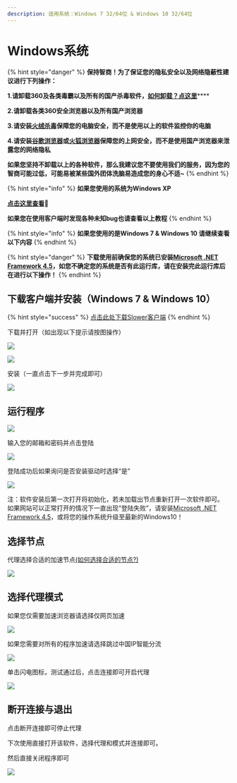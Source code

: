 ```yaml
---
description: 适用系统：Windows 7 32/64位 & Windows 10 32/64位
---
```


# Windows系统

{% hint style="danger" %}
**保持智商！为了保证您的隐私安全以及网络隐蔽性建议进行下列操作：**

**1.请卸载360及各类毒霸以及所有的国产杀毒软件，**[**如何卸载？点这里**](https://jingyan.baidu.com/article/4d58d5411fe5d99dd4e9c09b.html)\*\*\*\*

**2.请卸载各类360安全浏览器以及所有国产浏览器**

**3.请安装**[**火绒杀毒**](https://www.huorong.cn/)**保障您的电脑安全，而不是使用以上的软件监控你的电脑**

**4.请安装**[**谷歌浏览器**](https://www.google.com/intl/zh-CN/chrome/)**或**[**火狐浏览器**](http://www.firefox.com.cn/)**保障您的上网安全，而不是使用国产浏览器来泄露您的网络隐私**

**如果您坚持不卸载以上的各种软件，那么我建议您不要使用我们的服务，因为您的智商可能过低，可能易被某些国外团体洗脑易造成您的身心不适~**
{% endhint %}

{% hint style="info" %}
**如果您使用的系统为Windows XP**

[**点击这里查看**](windows-quan-jian-rong.md)🤥

**如果您在使用客户端时发现各种未知bug也请查看以上教程**
{% endhint %}

{% hint style="info" %}
**如果您使用的是Windows 7 & Windows 10 请继续查看以下内容**
{% endhint %}

{% hint style="danger" %}
**下载使用前确保您的系统已安装**[**Microsoft .NET Framework 4.5**](https://www.microsoft.com/zh-CN/download/details.aspx?id=30653)**，如您不确定您的系统是否有此运行库，请在安装完此运行库后在进行以下操作！**
{% endhint %}

## 下载客户端并安装（Windows 7 & Windows 10）

{% hint style="success" %}
[点击此处下载Slower客户端](https://cdn.slowerssr.top/Slower_Installer.exe)
{% endhint %}

下载并打开（如出现以下提示请按图操作）

![](https://cdn.slowerssr.top/docs/PC/ia_100000000389.png)

![](https://cdn.slowerssr.top/docs/PC/ia_100000000391.png)

安装（一直点击下一步并完成即可）

![](https://cdn.slowerssr.top/docs/PC/ia_100000000392.png)

## 运行程序

![](https://cdn.slowerssr.top/docs/PC/ia_100000000394.png)

输入您的邮箱和密码并点击登陆

![](https://cdn.slowerssr.top/docs/PC/ia_100000000395.png)

登陆成功后如果询问是否安装驱动时选择“是”

![](https://cdn.slowerssr.top/docs/PC/ia_100000000387.png)

注：软件安装后第一次打开将初始化，若未加载出节点重新打开一次软件即可。  
如果网站可以正常打开的情况下一直出现“登陆失败”，请安装[Microsoft .NET Framework 4.5](https://www.microsoft.com/zh-CN/download/details.aspx?id=30653)，或将您的操作系统升级至最新的Windows10！

## **选择节点**

代理选择合适的加速节点[\(如何选择合适的节点?\)](../wang-zhan-shi-yong/jie-dian-tui-jian.md)

![](https://cdn.slowerssr.top/docs/PC/ia_100000000396.png)

## **选择代理模式**

如果您仅需要加速浏览器请选择仅网页加速

![](https://cdn.slowerssr.top/docs/PC/ia_100000000388.png)

如果您需要对所有的程序加速请选择跳过中国IP智能分流

![](https://cdn.slowerssr.top/docs/PC/ia_100000000390.png)

单击闪电图标，测试通过后，点击连接即可开启代理

![](https://cdn.slowerssr.top/docs/PC/ia_100000000396.png)

## **断开连接与退出**

点击断开连接即可停止代理

下次使用直接打开该软件，选择代理和模式并连接即可。

然后直接关闭程序即可

![](https://cdn.slowerssr.top/docs/PC/ia_100000000397.png)


